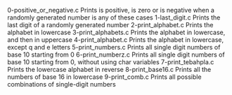 0-positive_or_negative.c       Prints is positive, is zero or is negative when a randomly generated number is any of these cases
1-last_digit.c	        Prints the last digit of a randomly generated number
2-print_alphabet.c	Prints the alphabet in lowercase
3-print_alphabets.c	Prints the alphabet in lowercase, and then in uppercase
4-print_alphabet.c	Prints the alphabet in lowercase, except q and e letters
5-print_numbers.c	Prints all single digit numbers of base 10 starting from 0
6-print_numberz.c	Prints all single digit numbers of base 10 starting from 0, without using char variables
7-print_tebahpla.c	Prints the lowercase alphabet in reverse
8-print_base16.c	Prints all the numbers of base 16 in lowercase
9-print_comb.c	        Prints all possible combinations of single-digit numbers
